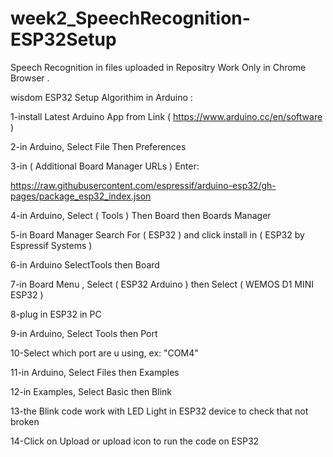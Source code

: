 # week2_SpeechRecognition-ESP32Setup

Speech Recognition in files uploaded in Repositry Work Only in Chrome Browser .

wisdom ESP32 Setup Algorithim in Arduino :

1-install Latest Arduino App from Link ( https://www.arduino.cc/en/software )

2-in Arduino, Select File Then Preferences

3-in ( Additional Board Manager URLs ) Enter:

https://raw.githubusercontent.com/espressif/arduino-esp32/gh-pages/package_esp32_index.json

4-in Arduino, Select ( Tools ) Then Board then  Boards Manager 

5-in Board Manager Search For ( ESP32 ) and click install in ( ESP32 by Espressif Systems )

6-in Arduino SelectTools then Board 

7-in Board Menu , Select ( ESP32 Arduino ) then Select ( WEMOS D1 MINI ESP32 )

8-plug in ESP32 in PC 

9-in Arduino, Select Tools then Port

10-Select which port are u using,  ex: "COM4"

11-in Arduino, Select Files then Examples

12-in Examples, Select Basic then Blink

13-the Blink code work with LED Light in ESP32 device to check that not broken

14-Click on Upload or upload icon to run the code on ESP32

